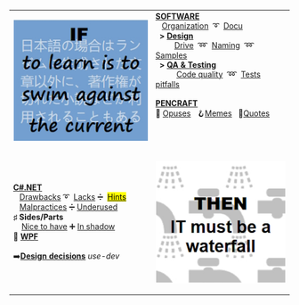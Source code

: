 <table>
 <tr valign="top">
    <td>
      <p><a href="README+/software/ArcDeco">
          <img src="README+/_rsc/_img/memes/learn_is_swim.jpg" alt="To learn is to swim against the current" /></a><p>
    </td><td>
     <a href="README+/software/ArcDeco"><b>SOFTWARE</b></a><br/>
      &nbsp;&nbsp;&nbsp;<a href="README+/software/mngmnt">Organization</a>
     &nbsp;➰&nbsp;
      <a href="README+/software/docu/">Docu</a><br/>
      &nbsp;&nbsp;<b>></b>&nbsp;<a href="README+/software/design"><b>Design</b></a><br/>
      &nbsp;&nbsp;&nbsp;&nbsp;&nbsp;&nbsp;&nbsp;&nbsp&nbsp;<a href="README+/software/design/drive">Drive</a>
     &nbsp;➿&nbsp;
<a href="README+/software/design/README+/dev-naming.md">Naming</a>
     &nbsp;➿&nbsp;
     <a href="README+/software/design/README+/design-samples.md">Samples</a><br/>
      &nbsp;&nbsp;<b>></b>&nbsp;<a href="README+/software/QA"><b>QA & Testing</b></a><br/>
      &nbsp;&nbsp;&nbsp;&nbsp;&nbsp;&nbsp;&nbsp;&nbsp;&nbsp;&nbsp;<a href="README+/software/QA/README+/code-quality.md">Code quality</a> 
     &nbsp;➿&nbsp;
     <a href="README+/software/QA/README+/tests-pitfalls.md">Tests pitfalls</a>
     <br /> <br />
     <a href="README+/pencraft"><b>PENCRAFT</b></a><br/>
      🥱&nbsp;<a href="README+/pencraft/README+/opuses">Opuses</a>
     &nbsp;
🪝<a href="README+/pencraft/README+/opuses/coll/IT_memes-1.md">Memes</a>
           &nbsp;
🥨<a href="README+/pencraft/README+/opuses/coll/IT_quotes-1.md">Quotes</a>
     </td>
</tr><tr></tr><tr><td>
<a href="README+/.net/"><b>C#.NET</b></a><br/>
&nbsp;&nbsp;&nbsp;<a href="README+/.net/README+/cs-drawbacks.md">Drawbacks</a>&nbsp;➰&nbsp;
<a href="README+/.net/README+/cs-lacks.md">Lacks</a>&nbsp;➗&nbsp;
  <a href="README+/.net/README+/cs-hints.md"><mark>Hints</mark></a>
 <br/>
&nbsp;&nbsp;&nbsp;<a href="README+/.net/README+/cs-malpractice.md">Malpractices</a>&nbsp;➗&nbsp;<a href="README+/.net/README+/cs-feat_underused.md">Underused</a>
 <br />
     <b>♯</b>&nbsp;<b>Sides/Parts</b>
   <br/>
&nbsp;&nbsp;&nbsp;&nbsp;<a href="README+/.net/README+/parts/cs-lacks-parts.md">Nice to have</a>&nbsp;➕&nbsp;<a href="README+/.net/README+/parts/cs-shadow_parts.md">In shadow</a><br/>
     💠&nbsp;<a href="README+/.net/README+/wpf"><b>WPF</b></a><br/>
      <br/>
     ➡️<b><a href="https://github.com/Kyriosity/use-dev/blob/main/README+/decisions">Design decisions</a></b>&nbsp;<i>use-dev</i>
</td><td>
      <p><a href="README+/.net/">
          <img src="/README+/_rsc/_img/memes/IT_is_waterfall.jpg" alt="then IT must be a waterfall" /></a><p>
     </td>
</table>
